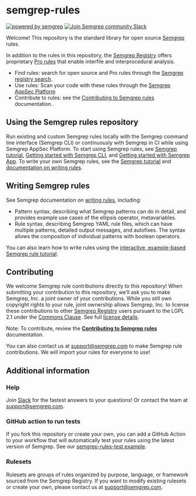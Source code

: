 # semgrep-rules

[![powered by semgrep](https://img.shields.io/badge/powered%20by%20semgrep-2ACFA6)](https://semgrep.dev/)
<a href="https://go.semgrep.dev/slack">
<img src="https://img.shields.io/badge/community%20slack-3.5k%20members-green?style=flat-square" alt="Join Semgrep community Slack" />
</a>

Welcome! This repository is the standard library for open source [Semgrep](https://semgrep.dev/) rules.

In addition to the rules in this repository, the [Semgrep Registry](https://semgrep.dev/explore) offers proprietary [Pro rules](https://semgrep.dev/products/semgrep-code/pro-rules) that enable interfile and interprocedural analysis.

- Find rules: search for open source and Pro rules through the [Semgrep registry search](https://semgrep.dev/r).
- Use rules: Scan your code with these rules through the [Semgrep AppSec Platform](https://semgrep.dev/login)
- Contribute to rules: see the [Contributing to Semgrep rules](https://semgrep.dev/docs/contributing/contributing-to-semgrep-rules-repository/) documentation.

## Using the Semgrep rules repository

Run existing and custom Semgrep rules locally with the Semgrep command line interface (Semgrep CLI) or continuously with Semgrep in CI while using Semgrep AppSec Platform. To start using Semgrep rules, see [Semgrep tutorial](https://semgrep.dev/learn), [Getting started with Semgrep CLI](https://semgrep.dev/docs/getting-started/), and [Getting started with Semgrep App](https://semgrep.dev/docs/semgrep-app/getting-started-with-semgrep-app/). To write your own Semgrep rules, see the [Semgrep tutorial](https://semgrep.dev/learn) and [documentation on writing rules](https://semgrep.dev/docs/writing-rules/overview/).

## Writing Semgrep rules

See Semgrep documentation on [writing rules](https://semgrep.dev/docs/writing-rules/overview/), including:

- Pattern syntax, describing what Semgrep patterns can do in detail, and provides example use cases of the ellipsis operator, metavariables.
- Rule syntax, describing Semgrep YAML rule files, which can have multiple patterns, detailed output messages, and autofixes. The syntax allows the composition of individual patterns with boolean operators.

You can also learn how to write rules using the [interactive, example-based Semgrep rule tutorial](https://semgrep.dev/learn).

## Contributing

We welcome Semgrep rule contributions directly to this repository! When submitting your contribution to this repository, we’ll ask you to make Semgrep, Inc. a joint owner of your contributions. While you still own copyright rights to your rule, joint ownership allows Semgrep, Inc. to license these contributions to other [Semgrep Registry](https://semgrep.dev/r) users pursuant to the LGPL 2.1 under the [Commons Clause](https://commonsclause.com/). See full [license details](https://github.com/returntocorp/semgrep-rules/blob/develop/LICENSE).

Note: To contribute, review the **[Contributing to Semgrep rules](https://semgrep.dev/docs/contributing/contributing-to-semgrep-rules-repository/)** documentation.

You can also contact us at support@semgrep.com to make Semgrep rule contributions. We will import your rules for everyone to use!

## Additional information

### Help

Join [Slack](https://go.semgrep.dev/slack) for the fastest answers to your questions! Or contact the team at support@semgrep.com.

### GitHub action to run tests

If you fork this repository or create your own, you can add a GitHub Action to your workflow that will automatically test your rules using the latest version of Semgrep. See our [semgrep-rules-test example](https://github.com/returntocorp/semgrep-rules/blob/develop/.github/workflows/semgrep-rules-test.yml).

### Rulesets

Rulesets are groups of rules organized by purpose, language, or framework sourced from the Semgrep Registry. If you want to modify existing rulesets or create your own, please contact us at support@semgrep.com.
